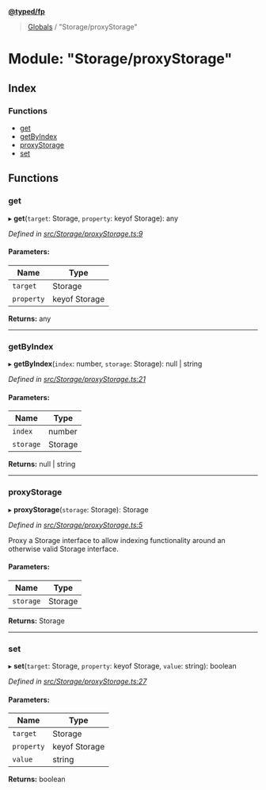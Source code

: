 **[@typed/fp](../README.md)**

> [Globals](../globals.md) / "Storage/proxyStorage"

# Module: "Storage/proxyStorage"

## Index

### Functions

* [get](_storage_proxystorage_.md#get)
* [getByIndex](_storage_proxystorage_.md#getbyindex)
* [proxyStorage](_storage_proxystorage_.md#proxystorage)
* [set](_storage_proxystorage_.md#set)

## Functions

### get

▸ **get**(`target`: Storage, `property`: keyof Storage): any

*Defined in [src/Storage/proxyStorage.ts:9](https://github.com/TylorS/typed-fp/blob/6ccb290/src/Storage/proxyStorage.ts#L9)*

#### Parameters:

Name | Type |
------ | ------ |
`target` | Storage |
`property` | keyof Storage |

**Returns:** any

___

### getByIndex

▸ **getByIndex**(`index`: number, `storage`: Storage): null \| string

*Defined in [src/Storage/proxyStorage.ts:21](https://github.com/TylorS/typed-fp/blob/6ccb290/src/Storage/proxyStorage.ts#L21)*

#### Parameters:

Name | Type |
------ | ------ |
`index` | number |
`storage` | Storage |

**Returns:** null \| string

___

### proxyStorage

▸ **proxyStorage**(`storage`: Storage): Storage

*Defined in [src/Storage/proxyStorage.ts:5](https://github.com/TylorS/typed-fp/blob/6ccb290/src/Storage/proxyStorage.ts#L5)*

Proxy a Storage interface to allow indexing functionality around an otherwise
valid Storage interface.

#### Parameters:

Name | Type |
------ | ------ |
`storage` | Storage |

**Returns:** Storage

___

### set

▸ **set**(`target`: Storage, `property`: keyof Storage, `value`: string): boolean

*Defined in [src/Storage/proxyStorage.ts:27](https://github.com/TylorS/typed-fp/blob/6ccb290/src/Storage/proxyStorage.ts#L27)*

#### Parameters:

Name | Type |
------ | ------ |
`target` | Storage |
`property` | keyof Storage |
`value` | string |

**Returns:** boolean
